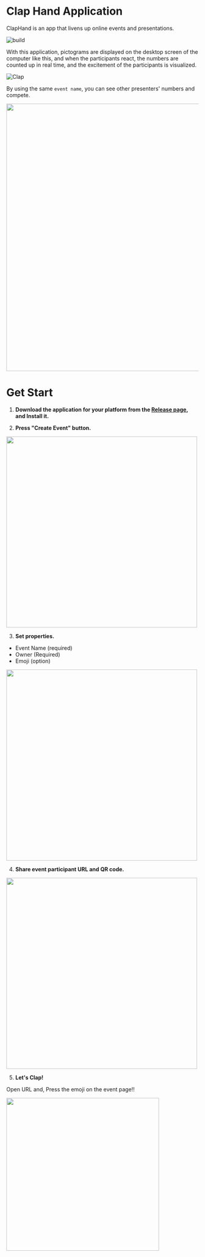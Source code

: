 # Clap Hand Application
ClapHand is an app that livens up online events and presentations.

![build](https://github.com/syobochim/ClapHandApp/workflows/build/badge.svg)

With this application, pictograms are displayed on the desktop screen of the computer like this, and when the participants react, the numbers are counted up in real time, and the excitement of the participants is visualized.

![Clap](https://cdn-ak.f.st-hatena.com/images/fotolife/s/syobochim/20201031/20201031213346.gif)

By using the same `event name`, you can see other presenters' numbers and compete.

<img src="https://cdn-ak.f.st-hatena.com/images/fotolife/s/syobochim/20201031/20201031203759.png" width="700px">

# Get Start

1. **Download the application for your platform from the [Release page](https://github.com/syobochim/ClapHandApp/releases), and Install it.**

2. **Press "Create Event" button.**

<img src="https://cdn-ak.f.st-hatena.com/images/fotolife/s/syobochim/20201031/20201031170111.png" width="500px">

3. **Set properties.**
- Event Name (required)
- Owner (Required)
- Emoji (option)

<img src="https://cdn-ak.f.st-hatena.com/images/fotolife/s/syobochim/20201031/20201031171522.png" width="500px">

4. **Share event participant URL and QR code.**

<img src="https://cdn-ak.f.st-hatena.com/images/fotolife/s/syobochim/20201031/20201031172755.png" width="500px">

5. **Let's Clap!**

Open URL and, Press the emoji on the event page!!

<img src="https://cdn-ak.f.st-hatena.com/images/fotolife/s/syobochim/20201031/20201031180540.png" width="400px">
